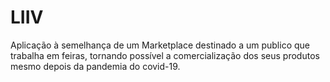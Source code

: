 # LIIV
Aplicação à semelhança de um Marketplace destinado a um publico que trabalha em feiras, tornando possível a comercialização dos seus produtos mesmo depois da pandemia do covid-19.
